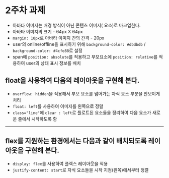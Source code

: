 # 2주차 과제

- 아바타 이미지는 배경 방식이 아닌 콘텐츠 이미지(<img> 요소)로 마크업한다.
- 아바타 이미지의 크기 - 64px X 64px
- `margin: 10px`로 아바타 이미지 간의 간격 - 20px
- user의 online/offline을 표시하기 위해 `background-color: #dbdbdb` / `background-color: #4cfe88`로 설정
- span에 `position: absolute`를 적용하고 부모요소에 `position: relative`를 적용하여 user의 상태 표시 정보를 배치

## float을 사용하여 다음의 레이아웃을 구현해 본다.

- `overflow: hidden`을 적용해서 부모 요소를 넘어가는 자식 요소 부분을 안보이게 처리
- `float: left`를 사용하여 이미지를 왼쪽으로 정렬
- `class="line"`에 `clear : left`로 플로트된 요소들을 정리하여 다음 요소가 새로운 줄에서 시작하도록 함

<hr>

## flex를 지원하는 환경에서는 다음과 같이 배치되도록 레이아웃을 구현해 본다.

- `display: flex`를 사용하여 플렉스 레이아웃을 적용
- `justify-content: start`로 자식 요소들을 시작 지점(왼쪽)에서부터 정렬
